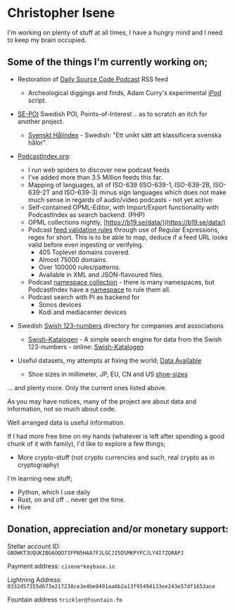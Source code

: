 # Christopher Isene



I'm working on plenty of stuff at all times, I have a hungry mind and I need to keep my brain occupied.

## Some of the things I'm currently working on;

* Restoration of [Daily Source Code Podcast](https://github.com/cisene/daily-source-code-podcast) RSS feed
  * Archeological diggings and finds, Adam Curry's experimental [iPod](https://github.com/cisene/daily-source-code-podcast/tree/main/iPod) script.

* [SE-POI](https://github.com/cisene/se-poi) Swedish POI, Points-of-Interest .. as to scratch an itch for another project.
  * [Svenskt Hålindex](https://github.com/cisene/svenskt-halindex) - Swedish: "Ett unikt sätt att klassificera svenska hålor".

* [PodcastIndex.org](https://podcastindex.org/):
  * I run web spiders to discover new podcast feeds
  * I've added more than 3.5 Million feeds this far.
  * Mapping of languages, all of ISO-639 (ISO-639-1, ISO-639-2B, ISO-639-2T and ISO-639-3) minus sign languages which does not make much sense in regards of audio/video podcasts - not yet active.
  * Self-contained OPML-Editor, with Import/Export functionality with PodcastIndex as search backend. (PHP)
  * OPML collections nightly, [https://b19.se/data/](https://b19.se/data/)
  * Podcast [feed validation rules](https://github.com/cisene/podcast-map) through use of Regular Expressions, regex for short. This is to be able to map, deduce if a feed URL looks valid before even ingesting or verifying.
    * 405 Toplevel domains covered.
    * Almost 75000 domains.
    * Over 100000 rules/patterns.
    * Available in XML and JSON-flavoured files.
  * Podcast [namespace collection](https://gist.github.com/cisene/cf67d4fc9d4d4dc892630cac4a3adcb0) - there is many namespaces, but PodcastIndex have a [namespace](https://github.com/Podcastindex-org/podcast-namespace) to rule them all.
  * Podcast search with PI as backend for
    * Sonos devices
    * Kodi and mediacenter devices
* Swedish [Swish 123-numbers](https://github.com/cisene/swish-123) directory for companies and associations
  * [Swish-Katalogen](https://github.com/cisene/swish-katalogen) - A simple search engine for data from the Swish 123-numbers - online: [Swish-Katalogen](https://b19.se/swish-katalogen/)
* Useful datasets, my attempts at fixing the world; [Data Available](https://github.com/cisene/data-available)
  * Shoe sizes in millimeter, JP, EU, CN and US [shoe-sizes](https://github.com/cisene/data-available/blob/master/INT/shoe-sizes.yaml)


... and plenty more. Only the current ones listed above.



As you may have notices, many of the project are about data and information, not so much about code.

Well arranged data is useful information.



If I had more free time on my hands (whatever is left after spending a good chunk of it with family), I'd like to explore a few things;

* More crypto-stuff (not crypto currencies and such, real crypto as in cryptography)



I'm learning new stuff;

* Python, which I use daily
* Rust, on and off .. never get the time.
* Hive


## Donation, appreciation and/or monetary support:

Stellar account ID: `GBOWKT3UQUKIBG6OQO73FPN5HAA7FJLGCJI5DSMKPYFCJLY4I7ZQRAPJ`

Payment address: `cisene*keybase.io`

Lightning Address: `0332d57355d673e217238ce3e4be8491aa6b2a13f95494133ee243e57df1653ace`

Fountain address `trickler@fountain.fm`
